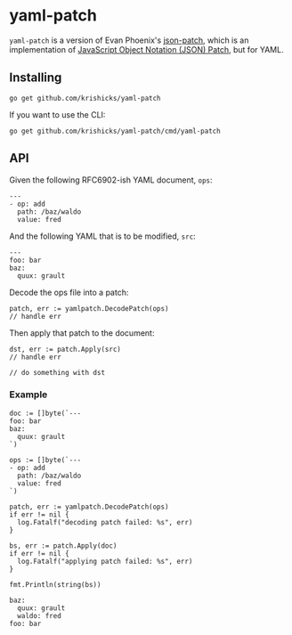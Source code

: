 # yaml-patch

`yaml-patch` is a version of Evan Phoenix's
[json-patch](https://github.com/evanphx/json-patch), which is an implementation
of [JavaScript Object Notation (JSON) Patch](https://tools.ietf.org/html/rfc6902),
but for YAML.


## Installing

`go get github.com/krishicks/yaml-patch`

If you want to use the CLI:

`go get github.com/krishicks/yaml-patch/cmd/yaml-patch`

## API

Given the following RFC6902-ish YAML document, `ops`:

```
---
- op: add
  path: /baz/waldo
  value: fred
```

And the following YAML that is to be modified, `src`:

```
---
foo: bar
baz:
  quux: grault
```

Decode the ops file into a patch:

```
patch, err := yamlpatch.DecodePatch(ops)
// handle err
```

Then apply that patch to the document:

```
dst, err := patch.Apply(src)
// handle err

// do something with dst
```

### Example

```
doc := []byte(`---
foo: bar
baz:
  quux: grault
`)

ops := []byte(`---
- op: add
  path: /baz/waldo
  value: fred
`)

patch, err := yamlpatch.DecodePatch(ops)
if err != nil {
  log.Fatalf("decoding patch failed: %s", err)
}

bs, err := patch.Apply(doc)
if err != nil {
  log.Fatalf("applying patch failed: %s", err)
}

fmt.Println(string(bs))
```

```
baz:
  quux: grault
  waldo: fred
foo: bar
```
